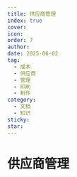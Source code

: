 ```yaml
---
title: 供应商管理
index: true
cover: 
icon: 
order: 7
author: 
date: 2025-06-02
tag:
  - 成本
  - 供应商
  - 管理
  - 印刷
  - 制作
category:
  - 文档
  - 知识
sticky: 
star: 
---
```


# 供应商管理

